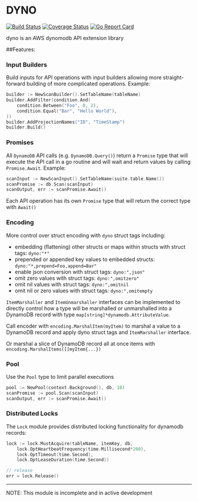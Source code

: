 DYNO
====
[![Build Status](https://travis-ci.com/ericmaustin/dyno.svg?branch=master)](https://travis-ci.com/ericmaustin/dyno)
[![Coverage Status](https://coveralls.io/repos/github/ericmaustin/dyno/badge.svg?branch=master)](https://coveralls.io/github/ericmaustin/dyno?branch=master)
[![Go Report Card](https://goreportcard.com/badge/github.com/ericmaustin/dyno)](https://goreportcard.com/report/github.com/ericmaustin/dyno)

dyno is an AWS dynomodb API extension library

##Features:

### Input Builders 

Build inputs for API operations with input builders allowing more straight-forward building
of more complicated operations. Example:
```go
builder := NewScanBuilder().SetTableName(tableName)
builder.AddFilter(condition.And(
    condition.Between("Foo", 0, 2),
    condition.Equal("Bar", "Hello World"),
))
builder.AddProjectionNames("ID", "TimeStamp")
builder.Build()
```

### Promises

All `DynamoDB` API calls (e.g. `DynamoDB.Query()`) return a `Promise` type that will execute the API call in
a go routine and will wait and return values by calling `Promise.Await`.
Example:
```go
scanInput := NewScanInput().SetTableName(suite.table.Name())
scanPromise := db.Scan(scanInput)
scanOutput, err := scanPromise.Await()
```

Each API operation has its own `Promise` type that will return the correct type with `Await()`

### Encoding

More control over struct encoding with `dyno` struct tags including:
- embedding (flattening) other structs or maps within structs with struct tags: `dyno:"*"`
- prepended or appended key values to embedded structs: `dyno:"*,prepend=Foo,append=Bar"`
- enable json conversion with struct tags: `dyno:",json"`
- omit zero values with struct tags: `dyno:",omitzero"`
- omit nil values with struct tags: `dyno:",omitnil`
- omit nil or zero values with struct tags: `dyno:",omitempty`

`ItemMarshaller` and `ItemUnmarshaller` interfaces can be implemented to directly control
how a type will be marshalled or unmarshalled into a DynamoDB record with type `map[string]*dynamodb.AttributeValue`.

Call encoder with `encoding.MarshalItem(myItem)` to marshal a value to a DynamoDB record and apply
dyno struct tags and `ItemMarshaller` interface. 

Or marshal a slice of DynamoDB record all at once items with `encoding.MarshalItems([]myItem{...})`

### Pool

Use the `Pool` type to limit parallel executions
```go
pool := NewPool(context.Background(), db, 10)
scanPromise := pool.Scan(scanInput)
scanOutput, err := scanPromise.Await()
```

### Distributed Locks

The `Lock` module provides distributed locking functionality for dynamodb records:
```go
lock := lock.MustAcquire(tableName, itemKey, db,
	lock.OptHeartbeatFrequency(time.Millisecond*200),
    lock.OptTimeout(time.Second),
    lock.OptLeaseDuration(time.Second))

// release
err = lock.Release()
```

---

NOTE: This module is incomplete and in active development